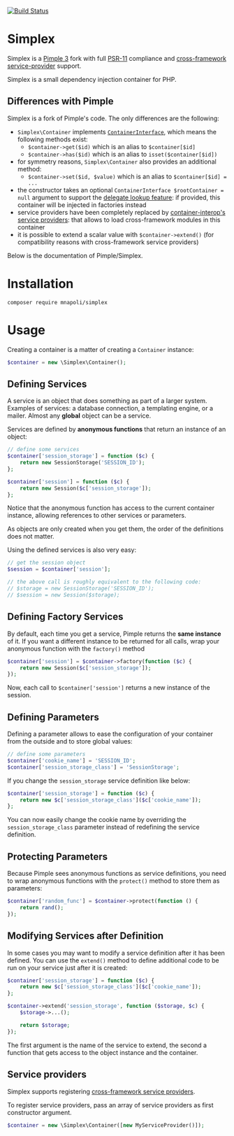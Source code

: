 [![Build Status](https://travis-ci.org/mnapoli/simplex.svg?branch=master)](https://travis-ci.org/mnapoli/simplex)

# Simplex

Simplex is a [Pimple 3](https://github.com/silexphp/Pimple) fork with full [PSR-11](https://www.php-fig.org/psr/psr-11/) compliance and [cross-framework service-provider](https://github.com/container-interop/service-provider) support.

Simplex is a small dependency injection container for PHP.

## Differences with Pimple

Simplex is a fork of Pimple's code. The only differences are the following:

- `Simplex\Container` implements [`ContainerInterface`](https://github.com/container-interop/container-interop/blob/master/src/Interop/Container/ContainerInterface.php), which means the following methods exist:
    - `$container->get($id)` which is an alias to `$container[$id]`
    - `$container->has($id)` which is an alias to `isset($container[$id])`
- for symmetry reasons, `Simplex\Container` also provides an additional method:
    - `$container->set($id, $value)` which is an alias to `$container[$id] = ...`
- the constructor takes an optional `ContainerInterface $rootContainer = null` argument to support the [delegate lookup feature](https://github.com/container-interop/container-interop/blob/master/docs/Delegate-lookup.md): if provided, this container will be injected in factories instead
- service providers have been completely replaced by [container-interop's service providers](https://github.com/container-interop/service-provider): that allows to load cross-framework modules in this container
- it is possible to extend a scalar value with `$container->extend()` (for compatibility reasons with cross-framework service providers)

Below is the documentation of Pimple/Simplex.

# Installation

```
composer require mnapoli/simplex
```

# Usage

Creating a container is a matter of creating a `Container` instance:

```php
$container = new \Simplex\Container();
```

## Defining Services

A service is an object that does something as part of a larger system. Examples
of services: a database connection, a templating engine, or a mailer. Almost
any **global** object can be a service.

Services are defined by **anonymous functions** that return an instance of an
object:

```php
// define some services
$container['session_storage'] = function ($c) {
    return new SessionStorage('SESSION_ID');
};

$container['session'] = function ($c) {
    return new Session($c['session_storage']);
};
```

Notice that the anonymous function has access to the current container
instance, allowing references to other services or parameters.

As objects are only created when you get them, the order of the definitions
does not matter.

Using the defined services is also very easy:

```php
// get the session object
$session = $container['session'];

// the above call is roughly equivalent to the following code:
// $storage = new SessionStorage('SESSION_ID');
// $session = new Session($storage);
```

## Defining Factory Services

By default, each time you get a service, Pimple returns the **same instance**
of it. If you want a different instance to be returned for all calls, wrap your
anonymous function with the `factory()` method

```php
$container['session'] = $container->factory(function ($c) {
    return new Session($c['session_storage']);
});
```

Now, each call to ``$container['session']`` returns a new instance of the
session.

## Defining Parameters

Defining a parameter allows to ease the configuration of your container from
the outside and to store global values:

```php
// define some parameters
$container['cookie_name'] = 'SESSION_ID';
$container['session_storage_class'] = 'SessionStorage';
```

If you change the `session_storage` service definition like below:

```php
$container['session_storage'] = function ($c) {
    return new $c['session_storage_class']($c['cookie_name']);
};
```

You can now easily change the cookie name by overriding the
`session_storage_class` parameter instead of redefining the service
definition.

## Protecting Parameters

Because Pimple sees anonymous functions as service definitions, you need to
wrap anonymous functions with the `protect()` method to store them as
parameters:

```php
$container['random_func'] = $container->protect(function () {
    return rand();
});
```

## Modifying Services after Definition

In some cases you may want to modify a service definition after it has been
defined. You can use the `extend()` method to define additional code to be
run on your service just after it is created:

```php
$container['session_storage'] = function ($c) {
    return new $c['session_storage_class']($c['cookie_name']);
};

$container->extend('session_storage', function ($storage, $c) {
    $storage->...();

    return $storage;
});
```

The first argument is the name of the service to extend, the second a function
that gets access to the object instance and the container.

## Service providers

Simplex supports registering [cross-framework service providers](https://github.com/container-interop/service-provider).

To register service providers, pass an array of service providers as first constructor argument.

```php
$container = new \Simplex\Container([new MyServiceProvider()]);
```
